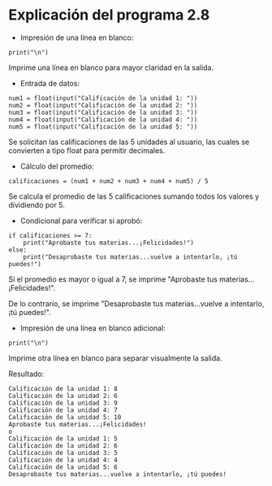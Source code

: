 # Explicación del programa 2.8
- Impresión de una línea en blanco:
```
print("\n")
```
Imprime una línea en blanco para mayor claridad en la salida.

- Entrada de datos:
```
num1 = float(input("Calificación de la unidad 1: "))
num2 = float(input("Calificación de la unidad 2: "))
num3 = float(input("Calificación de la unidad 3: "))
num4 = float(input("Calificación de la unidad 4: "))
num5 = float(input("Calificación de la unidad 5: "))
```
Se solicitan las calificaciones de las 5 unidades al usuario, las cuales se convierten a tipo float para permitir decimales.

- Cálculo del promedio:
```
calificaciones = (num1 + num2 + num3 + num4 + num5) / 5
```
Se calcula el promedio de las 5 calificaciones sumando todos los valores y dividiendo por 5.

- Condicional para verificar si aprobó:
```
if calificaciones >= 7:
    print("Aprobaste tus materias...¡Felicidades!")
else:
    print("Desaprobaste tus materias...vuelve a intentarlo, ¡tú puedes!")
```
Si el promedio es mayor o igual a 7, se imprime "Aprobaste tus materias...¡Felicidades!".

De lo contrario, se imprime "Desaprobaste tus materias...vuelve a intentarlo, ¡tú puedes!".

- Impresión de una línea en blanco adicional:
```
print("\n")
```
Imprime otra línea en blanco para separar visualmente la salida.

 Resultado:
```
Calificación de la unidad 1: 8
Calificación de la unidad 2: 6
Calificación de la unidad 3: 9
Calificación de la unidad 4: 7
Calificación de la unidad 5: 10
Aprobaste tus materias...¡Felicidades!
o
Calificación de la unidad 1: 5
Calificación de la unidad 2: 6
Calificación de la unidad 3: 5
Calificación de la unidad 4: 4
Calificación de la unidad 5: 6
Desaprobaste tus materias...vuelve a intentarlo, ¡tú puedes!
```
